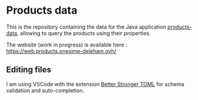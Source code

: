 # Products data

This is the repository containing the data for the Java application [products-data](https://github.com/isirode/products-app), allowing to query the products using their properties.

The website (work in progress) is available here : https://web.products.onesime-deleham.ovh/

## Editing files

I am using VSCode with the extension [Better Stronger TOML](https://marketplace.visualstudio.com/items?itemName=Isirode.better-stronger-toml) for schema validation and auto-completion.
